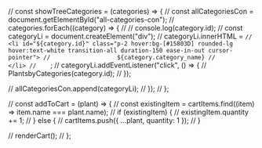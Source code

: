 // const showTreeCategories = (categories) => {
//   const allCategoriesCon = document.getElementById("all-categories-con");
//   categories.forEach((category) => {
//     // console.log(category.id);
//     const categoryLi = document.createElement("div");
//     categoryLi.innerHTML = `
//     <li id="${category.id}" class="p-2 hover:bg-[#15803D] rounded-lg hover:text-white transition-all duration-150 ease-in-out cursor-pointer">
//                   ${category.category_name}
//                 </li>
//     `;
//     categoryLi.addEventListener("click", () => {
//       PlantsbyCategories(category.id);
//     });

//     allCategoriesCon.append(categoryLi);
//   });
// };

<!-- same card -->
// const addToCart = (plant) => {
//   const existingItem = cartItems.find((item) => item.name === plant.name);
//   if (existingItem) {
//     existingItem.quantity += 1;
//   } else {
//     cartItems.push({ ...plant, quantity: 1 });
//   }

//   renderCart();
// };








